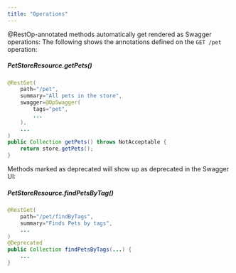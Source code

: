 ```yaml
---
title: "Operations"
---
```


@RestOp-annotated methods automatically get rendered as Swagger operations:
The following shows the annotations defined on the `GET /pet` operation:
##### PetStoreResource.getPets()
```java
@RestGet(
    path="/pet",
    summary="All pets in the store",
    swagger=@OpSwagger(
        tags="pet",
        ...
    ),
    ...
)
public Collection getPets() throws NotAcceptable {
    return store.getPets();
}
```
Methods marked as deprecated will show up as deprecated in the Swagger UI:
##### PetStoreResource.findPetsByTag()
```java
@RestGet(
    path="/pet/findByTags",
    summary="Finds Pets by tags",
    ...
)
@Deprecated
public Collection findPetsByTags(...) {
    ...
}
```